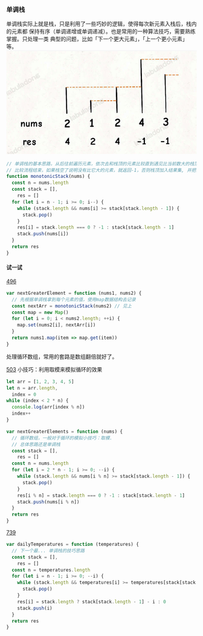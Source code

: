 ### 单调栈

单调栈实际上就是栈，只是利用了一些巧妙的逻辑，使得每次新元素入栈后，栈内的元素都
保持有序（单调递增或单调递减）。也是常用的一种算法技巧，需要熟练掌握。只处理一类
典型的问题，比如「下一个更大元素」，「上一个更小元素」等。
![单调栈-2022-06-08](https://raw.githubusercontent.com/yokiizx/picgo/main/images/%E5%8D%95%E8%B0%83%E6%A0%88-2022-06-08.png)

```js
// 单调栈的基本思路，从后往前遍历元素，依次去和栈顶的元素比较直到遇见比当前数大的栈顶，
// 比较流程结束，如果栈空了说明没有比它大的元素，就返回-1，否则栈顶加入结果集, 并把当前数加入栈中
function monotonicStack(nums) {
  const n = nums.length
  const stack = [],
    res = []
  for (let i = n - 1; i >= 0; i--) {
    while (stack.length && nums[i] >= stack[stack.length - 1]) {
      stack.pop()
    }
    res[i] = stack.length === 0 ? -1 : stack[stack.length - 1]
    stack.push(nums[i])
  }
  return res
}
```

#### 试一试

[496](https://leetcode.cn/problems/next-greater-element-i/)

```js
var nextGreaterElement = function (nums1, nums2) {
  // 先根据单调栈拿到每个元素的值，使用map数据结构去记录
  const nextArr = monotonicStack(nums2) // 见上
  const map = new Map()
  for (let i = 0; i < nums2.length; ++i) {
    map.set(nums2[i], nextArr[i])
  }
  return nums1.map(item => map.get(item))
}
```

处理循环数组，常用的套路是数组翻倍就好了。

[503](https://leetcode.cn/problems/next-greater-element-ii/)
小技巧：利用取模来模拟循环的效果

```js
let arr = [1, 2, 3, 4, 5]
let n = arr.length,
  index = 0
while (index < 2 * n) {
  console.log(arr[index % n])
  index++
}
```

```js
var nextGreaterElements = function (nums) {
  // 循环数组，一般对于循环的模拟小技巧：取模.
  // 总体思路还是单调栈
  const stack = [],
    res = []
  const n = nums.length
  for (let i = 2 * n - 1; i >= 0; --i) {
    while (stack.length && nums[i % n] >= stack[stack.length - 1]) {
      stack.pop()
    }
    res[i % n] = stack.length === 0 ? -1 : stack[stack.length - 1]
    stack.push(nums[i % n])
  }
  return res
}
```

[739](https://leetcode.cn/problems/daily-temperatures/)

```js
var dailyTemperatures = function (temperatures) {
  // 下一个最... 单调栈的技巧思路
  const stack = [],
    res = []
  const n = temperatures.length
  for (let i = n - 1; i >= 0; --i) {
    while (stack.length && temperatures[i] >= temperatures[stack[stack.length - 1]]) {
      stack.pop()
    }
    res[i] = stack.length ? stack[stack.length - 1] - i : 0
    stack.push(i)
  }
  return res
}
```
